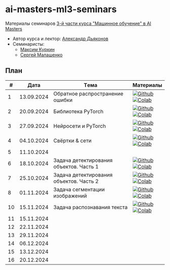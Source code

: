 # ai-masters-ml3-seminars
Материалы семинаров [3-й части курса "Машинное обучение" в AI Masters](https://aimasters.ru/ml3)

* Автор курса и лектор: [Александр Дьяконов](https://github.com/Dyakonov)
* Семинаристы:
  * [Максим Куркин](https://github.com/Fr0do)
  * [Сергей Малашенко](https://github.com/SergeyMalashenko)

## План

|#  |Дата       |Tема                                         |Материалы                                                            
|---|-----------|---------------------------------------------|---------------------------------------------------------------------|
|1  |13.09.2024 |Обратное распространение ошибки              |[![Github](https://img.shields.io/static/v1.svg?logo=github&label=Repo&message=Open%20in%20Github&color=lightgrey)](seminars/01_backprop/seminar01_backprop.ipynb)<br>[![Colab](https://colab.research.google.com/assets/colab-badge.svg)](https://colab.research.google.com/github/SergeyMalashenko/2024-ML3/blob/main/seminars/01_backprop/seminar01_backprop.ipynb)|
|2  |20.09.2024 |Библиотека PyTorch                           |[![Github](https://img.shields.io/static/v1.svg?logo=github&label=Repo&message=Open%20in%20Github&color=lightgrey)](seminars/02_pytorch/seminar02_pytorch.ipynb)<br>[![Colab](https://colab.research.google.com/assets/colab-badge.svg)](https://colab.research.google.com/github/SergeyMalashenko/2024-ML3/blob/main/seminars/02_pytorch/seminar02_pytorch.ipynb)|
|3  |27.09.2024 |Нейросети и PyTorch                          |[![Github](https://img.shields.io/static/v1.svg?logo=github&label=Repo&message=Open%20in%20Github&color=lightgrey)](seminars/03_neuralnetwork/seminar03_neuralnetwork.ipynb)<br>[![Colab](https://colab.research.google.com/assets/colab-badge.svg)](https://colab.research.google.com/github/SergeyMalashenko/2024-ML3/blob/main/seminars/03_neuralnetwork/seminar03_neuralnetwork.ipynb)|
|4  |04.10.2024 |Свёртки & сети                               |[![Github](https://img.shields.io/static/v1.svg?logo=github&label=Repo&message=Open%20in%20Github&color=lightgrey)](seminars/04_convolutions/seminar04_convolutions.ipynb)<br>[![Colab](https://colab.research.google.com/assets/colab-badge.svg)](https://colab.research.google.com/github/SergeyMalashenko/2024-ML3/blob/main/seminars/04_convolutions/seminar04_convolutions.ipynb)|
|5  |11.10.2024 |                                             |                                                                     |
|6  |18.10.2024 |Задача детектирования объектов. Часть 1      |[![Github](https://img.shields.io/static/v1.svg?logo=github&label=Repo&message=Open%20in%20Github&color=lightgrey)](seminars/06_mask_r_cnn/seminar06_mask_r_cnn.ipynb)<br>[![Colab](https://colab.research.google.com/assets/colab-badge.svg)](https://colab.research.google.com/github/SergeyMalashenko/2024-ML3/blob/main/seminars/06_mask_r_cnn/seminar06_mask_r_cnn.ipynb)|
|7  |25.10.2024 |Задача детектирования объектов. Часть 2      | [![Github](https://img.shields.io/static/v1.svg?logo=github&label=Repo&message=Open%20in%20Github&color=lightgrey)](seminars/07_ssd/seminar07_ssd.ipynb)<br>[![Colab](https://colab.research.google.com/assets/colab-badge.svg)](https://colab.research.google.com/github/SergeyMalashenko/2024-ML3/blob/main/seminars/07_ssd/seminar07_ssd.ipynb)|
|8  |01.11.2024 |Задача сегментации изображений               | [![Github](https://img.shields.io/static/v1.svg?logo=github&label=Repo&message=Open%20in%20Github&color=lightgrey)](seminars/08_segmentation/seminar08_segmentation-clear.ipynb)<br>[![Colab](https://colab.research.google.com/assets/colab-badge.svg)](https://colab.research.google.com/github/SergeyMalashenko/2024-ML3/blob/main/seminars/08_segmentation/seminar08_segmentation-clear.ipynb)                                                                    |
|10 |15.11.2024 |Задача распознавания текста                  | [![Github](https://img.shields.io/static/v1.svg?logo=github&label=Repo&message=Open%20in%20Github&color=lightgrey)](seminars/10_crnn/seminar10_crnn_filled.ipynb)<br>[![Colab](https://colab.research.google.com/assets/colab-badge.svg)](https://colab.research.google.com/github/SergeyMalashenko/2024-ML3/blob/main/seminars/10_crnn/seminar10_crnn_filled.ipynb)     |
|11 |15.11.2024 |                                             |                                                                     |
|12 |22.11.2024 |                                             |                                                                     |
|13 |29.11.2024 |                                             |                                                                     |
|14 |06.12.2024 |                                             |                                                                     |
|15 |13.12.2024 |                                             |                                                                     |
|16 |20.12.2024 |                                             |                                                                     |

